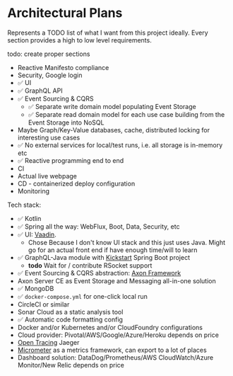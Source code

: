 # Architectural Plans
Represents a TODO list of what I want from this project ideally. 
Every section provides a high to low level requirements.

todo: create proper sections

- Reactive Manifesto compliance
- Security, Google login
- ✅ UI
- ✅ GraphQL API
- ✅ Event Sourcing & CQRS
  - ✅ Separate write domain model populating Event Storage
  - ✅ Separate read domain model for each use case building from the Event Storage into NoSQL
- Maybe Graph/Key-Value databases, cache, distributed locking for interesting use cases
- ✅ No external services for local/test runs, i.e. all storage is in-memory etc
- ✅ Reactive programming end to end
- CI
- Actual live webpage
- CD - containerized deploy configuration
- Monitoring

Tech stack:
- ✅ Kotlin
- ✅ Spring all the way: WebFlux, Boot, Data, Security, etc
- ✅ UI: [Vaadin](https://vaadin.com/). 
  - Chose Because I don't know UI stack and this just uses Java. 
  Might go for an actual front end if have enough time/will to learn
- ✅ GraphQL-Java module with [Kickstart](https://github.com/graphql-java-kickstart) Spring Boot project
  - **todo** Wait for / contribute RSocket support
- ✅ Event Sourcing & CQRS abstraction: [Axon Framework](https://axoniq.io/)
- Axon Server CE as Event Storage and Messaging all-in-one solution
- ✅ MongoDB 
- ✅ `docker-compose.yml` for one-click local run
- CircleCI or similar
- Sonar Cloud as a static analysis tool
- ✅ Automatic code formatting config
- Docker and/or Kubernetes and/or CloudFoundry configurations
- Cloud provider: Pivotal/AWS/Google/Azure/Heroku depends on price
- [Open Tracing](https://opentracing.io/) Jaeger
- [Micrometer](https://micrometer.io/) as a metrics framework, can export to a lot of places
- Dashboard solution: DataDog/Prometheus/AWS CloudWatch/Azure Monitor/New Relic depends on price
